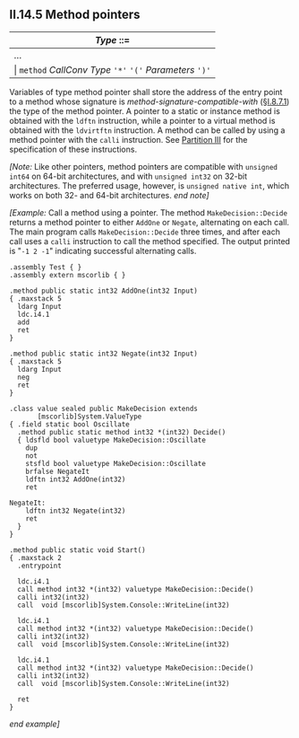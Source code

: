 ## II.14.5 Method pointers

 | _Type_ ::=
 | ----
 | &hellip;
 | \| `method` _CallConv_ _Type_ `'*'` `'('` _Parameters_ `')'`

Variables of type method pointer shall store the address of the entry point to a method whose signature is *method-signature-compatible-with* (§[I.8.7.1](#todo-missing-hyperlink)) the type of the method pointer. A pointer to a static or instance method is obtained with the `ldftn` instruction, while a pointer to a virtual method is obtained with the `ldvirtftn` instruction. A method can be called by using a method pointer with the `calli` instruction.  See [Partition III](#todo-missing-hyperlink) for the specification of these instructions.

_[Note:_ Like other pointers, method pointers are compatible with `unsigned int64` on 64-bit architectures, and with `unsigned int32` on 32-bit architectures. The preferred usage, however, is `unsigned native int`, which works on both 32- and 64-bit architectures. _end note]_

_[Example:_ Call a method using a pointer. The method `MakeDecision::Decide` returns a method pointer to either `AddOne` or `Negate`, alternating on each call. The main program calls `MakeDecision::Decide` three times, and after each call uses a `calli` instruction to call the method specified. The output printed is "`-1 2 -1`" indicating successful alternating calls.

 ```ilasm
 .assembly Test { }
 .assembly extern mscorlib { }
 
 .method public static int32 AddOne(int32 Input)
 { .maxstack 5
   ldarg Input
   ldc.i4.1
   add
   ret
 }

 .method public static int32 Negate(int32 Input)
 { .maxstack 5
   ldarg Input
   neg
   ret
 }

 .class value sealed public MakeDecision extends
        [mscorlib]System.ValueType
 { .field static bool Oscillate
   .method public static method int32 *(int32) Decide()
   { ldsfld bool valuetype MakeDecision::Oscillate
     dup
     not
     stsfld bool valuetype MakeDecision::Oscillate
     brfalse NegateIt
     ldftn int32 AddOne(int32)
     ret

 NegateIt:
     ldftn int32 Negate(int32)
     ret
   }
 }

 .method public static void Start()
 { .maxstack 2
   .entrypoint

   ldc.i4.1
   call method int32 *(int32) valuetype MakeDecision::Decide()
   calli int32(int32)
   call  void [mscorlib]System.Console::WriteLine(int32)

   ldc.i4.1
   call method int32 *(int32) valuetype MakeDecision::Decide()
   calli int32(int32)
   call  void [mscorlib]System.Console::WriteLine(int32)

   ldc.i4.1
   call method int32 *(int32) valuetype MakeDecision::Decide()
   calli int32(int32)
   call  void [mscorlib]System.Console::WriteLine(int32)

   ret
 }
 ```

_end example]_
